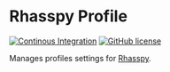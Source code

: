 # Rhasspy Profile

[![Continous Integration](https://github.com/rhasspy/rhasspy-profile/workflows/Tests/badge.svg)](https://github.com/rhasspy/rhasspy-profile/actions)
[![GitHub license](https://img.shields.io/github/license/rhasspy/rhasspy-profile.svg)](https://github.com/rhasspy/rhasspy-profile/blob/master/LICENSE)

Manages profiles settings for [Rhasspy](https://github.com/synesthesiam/rhasspy).
